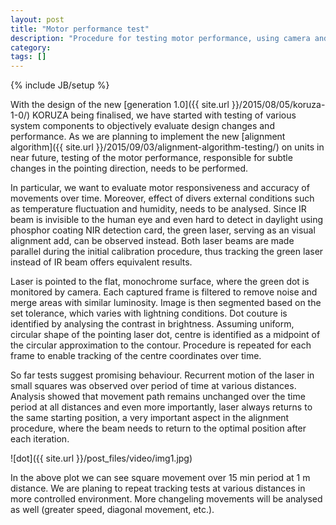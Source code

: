 ```yaml
---
layout: post
title: "Motor performance test"
description: "Procedure for testing motor performance, using camera and video analysis."
category: 
tags: []
---
```

{% include JB/setup %}

With the design of the new [generation 1.0]({{ site.url }}/2015/08/05/koruza-1-0/) KORUZA being finalised, we have started with testing of various system components to objectively evaluate design changes and performance. As we are planning to implement the new [alignment algorithm]({{ site.url }}/2015/09/03/alignment-algorithm-testing/) on units in near future, testing of the motor performance, responsible for subtle changes in the pointing direction, needs to be performed. 

In particular, we want to evaluate motor responsiveness and accuracy of movements over time. Moreover, effect of divers external conditions such as temperature fluctuation and humidity, needs to be analysed. 
Since IR beam is invisible to the human eye and even hard to detect in daylight using phosphor coating NIR detection card, the green laser, serving as an visual alignment add, can be observed instead. Both laser beams are made parallel during the initial calibration procedure, thus tracking the green laser instead of IR beam offers equivalent results.  

Laser is pointed to the flat, monochrome surface, where the green dot is monitored by camera. Each captured frame is filtered to remove noise and merge areas with similar luminosity. Image is then segmented based on the set tolerance, which varies with lightning conditions. Dot couture is identified by analysing the contrast in brightness. Assuming uniform, circular shape of the pointing laser dot, centre is identified as a midpoint of the circular approximation to the contour. 
Procedure is repeated for each frame to enable tracking of the centre coordinates over time. 

So far tests suggest promising behaviour. Recurrent motion of the laser in small squares was observed over period of time at various distances. Analysis showed that movement path remains unchanged over the time period  at all distances and even more importantly, laser always returns to the same starting position, a very important aspect in the alignment procedure, where the beam needs to return to the optimal position after each iteration. 

![dot]({{ site.url }}/post_files/video/img1.jpg)

In the above plot we can see square movement over 15 min period at 1 m distance. We are planing to repeat tracking tests at various distances in more controlled environment. More changeling movements will be analysed as well (greater speed, diagonal movement, etc.). 